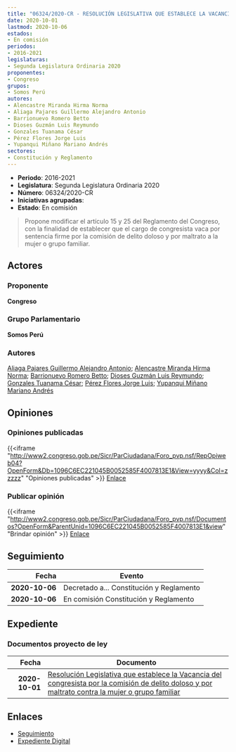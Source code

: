 ```yaml
---
title: "06324/2020-CR - RESOLUCIÓN LEGISLATIVA QUE ESTABLECE LA VACANCIA DEL CONGRESISTA POR LA COMISIÓN DE DELITO DOLOSO Y POR MALTRATO CONTRA LA MUJER O GRUPO FAMILIAR"
date: 2020-10-01
lastmod: 2020-10-06
estados:
- En comisión
periodos:
- 2016-2021
legislaturas:
- Segunda Legislatura Ordinaria 2020
proponentes:
- Congreso
grupos:
- Somos Perú
autores:
- Alencastre Miranda Hirma Norma
- Aliaga Pajares Guillermo Alejandro Antonio
- Barrionuevo Romero Betto
- Dioses Guzmán Luis Reymundo
- Gonzales Tuanama César
- Pérez Flores Jorge Luis
- Yupanqui Miñano Mariano Andrés
sectores:
- Constitución y Reglamento
---
```

- **Periodo**: 2016-2021
- **Legislatura**: Segunda Legislatura Ordinaria 2020
- **Número**: 06324/2020-CR
- **Iniciativas agrupadas**: 
- **Estado**: En comisión

> Propone modificar el artículo 15 y 25 del Reglamento del Congreso, con la finalidad de establecer que el cargo de congresista vaca por sentencia firme por la comisión de delito doloso y por maltrato a la mujer o grupo familiar.


## Actores

### Proponente

**Congreso**

### Grupo Parlamentario

**Somos Perú**

### Autores

[Aliaga Pajares Guillermo Alejandro Antonio](mailto:mailto:galiaga@congreso.gob.pe); [Alencastre Miranda Hirma Norma](mailto:mailto:halencastre@congreso.gob.pe); [Barrionuevo Romero Betto](mailto:mailto:bbarrionuevo@congreso.gob.pe); [Dioses Guzmán Luis Reymundo](mailto:mailto:ldioses@congreso.gob.pe); [Gonzales Tuanama César](mailto:mailto:cgonzales@congreso.gob.pe); [Pérez Flores Jorge Luis](mailto:mailto:jperezf@congreso.gob.pe); [Yupanqui Miñano Mariano Andrés](mailto:mailto:myupanqui@congreso.gob.pe)

## Opiniones

### Opiniones publicadas

{{<iframe "http://www2.congreso.gob.pe/Sicr/ParCiudadana/Foro_pvp.nsf/RepOpiweb04?OpenForm&Db=1096C6EC221045B0052585F4007813E1&View=yyyy&Col=zzzzz" "Opiniones publicadas" >}}
[Enlace](http://www2.congreso.gob.pe/Sicr/ParCiudadana/Foro_pvp.nsf/RepOpiweb04?OpenForm&Db=1096C6EC221045B0052585F4007813E1&View=yyyy&Col=zzzzz)

### Publicar opinión

{{<iframe "http://www2.congreso.gob.pe/Sicr/ParCiudadana/Foro_pvp.nsf/Documentos?OpenForm&ParentUnid=1096C6EC221045B0052585F4007813E1&view" "Brindar opinión" >}}
[Enlace](http://www2.congreso.gob.pe/Sicr/ParCiudadana/Foro_pvp.nsf/Documentos?OpenForm&ParentUnid=1096C6EC221045B0052585F4007813E1&view)


## Seguimiento

| Fecha | Evento |
|------:|--------|
| **2020-10-06** | Decretado a... Constitución y Reglamento |
| **2020-10-06** | En comisión Constitución y Reglamento |

## Expediente

### Documentos proyecto de ley

| Fecha | Documento |
|------:|-----------|
| **2020-10-01** | [Resolución Legislativa que establece la Vacancia del congresista por la comisión de delito doloso y por maltrato contra la mujer o grupo familiar](http://www.leyes.congreso.gob.pe/Documentos/2016_2021/Proyectos_de_Ley_y_de_Resoluciones_Legislativas/PL06324-20201001.pdf) |

## Enlaces

- [Seguimiento](http://www2.congreso.gob.pe/Sicr/TraDocEstProc/CLProLey2016.nsf/f7fff46988ca05b1052578e100829cc7/98298a88163b85d9052585f5001b699c?OpenDocument)
- [Expediente Digital](http://www2.congreso.gob.pe/Sicr/TraDocEstProc/Expvirt_2011.nsf/visbusqptramdoc1621/06324?opendocument)

